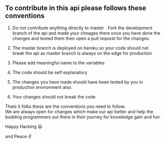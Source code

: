 ## To contribute in this api please follows these conventions

1. Do not contribute anything directly to master . Fork the development branch of the api and made your chnages there once you have done the changes and tested them then open a pull request for the changes.

2. The master branch is deployed on heroku so your code should not break the api as master branch is always on the edge for production 

3. Please add meaningful name to the variables 

4. The code should be self explanatory

5. The changes you have made should have been tested by you in production environment also.

6. Your changes should not break the code


Thats it folks these are the conventions you  need to follow.
<br>
We are always open for changes which make our api better and help the budding programmers out there in their journey for knowledge gain and fun.

Happy Hacking :smiley:

and Peace :v:

